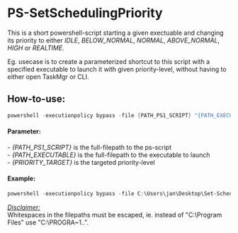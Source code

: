 # PS-SetSchedulingPriority

This is a short powershell-script starting a given exectuable and changing its priority to either *IDLE*, *BELOW_NORMAL*, *NORMAL*, *ABOVE_NORMAL*, *HIGH* or *REALTIME*.

Eg. usecase is to create a parameterized shortcut to this script with a specified executable to launch it with given priority-level, without having to either open TaskMgr or CLI.

## How-to-use:

```powershell 
powershell -executionpolicy bypass -file {PATH_PS1_SCRIPT} "{PATH_EXECUTABLE}" "{PRIORITY_TARGET}"
```

#### Parameter:
\- *{PATH_PS1_SCRIPT}* is the full-filepath to the ps-script<br>
\- *{PATH_EXECUTABLE}* is the full-filepath to the executable to launch<br>
\- *{PRIORITY_TARGET}* is the targeted priority-level


#### Example:

```powershell 
powershell -executionpolicy bypass -file C:\Users\jan\Desktop\Set-Scheduling-Priority.ps1 "notepad.exe" "high"
```

<ins>*Disclaimer:*</ins><br>
Whitespaces in the filepaths must be escaped, ie. instead of "C:\Program Files" use "C:\PROGRA~1\..".
